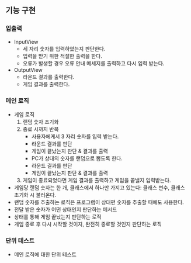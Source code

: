 ## 기능 구현

### 입출력

- InputView
  - 세 자리 숫자를 입력하였는지 판단한다.
  - 입력을 받기 위한 적절한 출력을 한다.
  - 오류가 발생할 경우 오류 안내 메세지를 출력하고 다시 입력 받는다.
- OutputView
  - 라운드 결과를 출력한다.
  - 게임 결과를 출력한다.

### 메인 로직

- 게임 로직
  1) 랜덤 숫자 초기화
  2) 종료 시까지 반복
     - 사용자에게서 3 자리 숫자를 입력 받는다.
     - 라운드 결과를 판단
     - 게임이 끝났는지 판단 & 결과를 출력
     - PC가 상대의 숫자를 랜덤으로 뽑도록 한다.
     - 라운드 결과를 판단
     - 게임이 끝났는지 판단 & 결과를 출력
  3) 게임이 종료되었다면 게임 결과를 출력하고 게임을 끝낼지 입력받는다.
- 게임당 랜덤 숫자는 한 개, 클래스에서 하나만 가지고 있는다: 클래스 변수, 클래스 초기화 시 불러온다.
- 랜덤 숫자를 추출하는 로직은 프로그램이 상대편 숫자를 추출할 때에도 사용한다.
- 전달 받은 숫자가 어떤 상태인지 판단하는 메서드
- 상태를 통해 게임 끝났는지 판단하는 로직
- 게임 종료 후 다시 시작할 것이지, 완전히 종료할 것인지 판단하는 로직

### 단위 테스트

- 메인 로직에 대한 단위 테스트